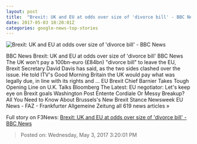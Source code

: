 ```yaml
---
layout: post
title:  "Brexit: UK and EU at odds over size of 'divorce bill' - BBC News"
date: 2017-05-03 10:20:01Z
categories: google-news-top-stories
---
```


![Brexit: UK and EU at odds over size of 'divorce bill' - BBC News](https://ichef.bbci.co.uk/images/ic/1024x576/p051tmph.jpg)

BBC News Brexit: UK and EU at odds over size of 'divorce bill' BBC News The UK won't pay a 100bn-euro (£84bn) "divorce bill" to leave the EU, Brexit Secretary David Davis has said, as the two sides clashed over the issue. He told ITV's Good Morning Britain the UK would pay what was legally due, in line with its rights and ... EU Brexit Chief Barnier Takes Tough Opening Line on U.K. Talks Bloomberg The Latest: EU negotiator: Let's keep eye on Brexit goals Washington Post Entente Cordiale Or Messy Breakup? All You Need to Know About Brussels's New Brexit Stance Newsweek EU News - FAZ - Frankfurter Allgemeine Zeitung all 619 news articles »


Full story on F3News: [Brexit: UK and EU at odds over size of 'divorce bill' - BBC News](http://www.f3nws.com/n/naMUeE)

> Posted on: Wednesday, May 3, 2017 3:20:01 PM
